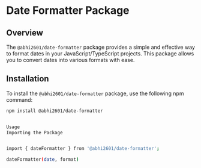 # Date Formatter Package

## Overview

The `@abhi2601/date-formatter` package provides a simple and effective way to format dates in your JavaScript/TypeScript projects. This package allows you to convert dates into various formats with ease.

## Installation

To install the `@abhi2601/date-formatter` package, use the following npm command:

```bash
npm install @abhi2601/date-formatter


Usage
Importing the Package


import { dateFormatter } from '@abhi2601/date-formatter';

dateFormatter(date, format)